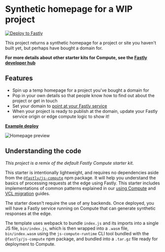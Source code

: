 # Synthetic homepage for a WIP project

[![Deploy to Fastly](https://deploy.edgecompute.app/button)](https://deploy.edgecompute.app/deploy)

This project returns a synthetic homepage for a project or site you haven't built yet, but perhaps have bought a domain for.

**For more details about other starter kits for Compute, see the [Fastly developer hub](https://developer.fastly.com/solutions/starters)**

## Features

* Spin up a temp homepage for a project you've bought a domain for
* Pop in your own details so that people know how to find out about the project or get in touch
* Set your domain to [point at your Fastly service](https://dev.to/fastly/point-a-domain-at-your-site-with-fastly-1khm)
* When your project is ready to publish at the domain, update your Fastly service origin or edge compute logic to show it!

[**Example deploy**](https://homepage.edgecompute.app/)

![Homepage preview](https://cdn.glitch.global/c60940d7-2acc-4570-9bdc-97168aa9d35b/homepage.png?v=1702921290416)

## Understanding the code

_This project is a remix of the default Fastly Compute starter kit._

This starter is intentionally lightweight, and requires no dependencies aside from the [`@fastly/js-compute`](https://www.npmjs.com/package/@fastly/js-compute) npm package. It will help you understand the basics of processing requests at the edge using Fastly. This starter includes implementations of common patterns explained in our [using Compute](https://developer.fastly.com/learning/compute/javascript/) and [VCL migration](https://developer.fastly.com/learning/compute/migrate/) guides.

The starter doesn't require the use of any backends. Once deployed, you will have a Fastly service running on Compute that can generate synthetic responses at the edge.

The template uses webpack to bundle `index.js` and its imports into a single JS file, `bin/index.js`, which is then wrapped into a `.wasm` file, `bin/index.wasm` using the `js-compute-runtime` CLI tool bundled with the `@fastly/js-compute` npm package, and bundled into a `.tar.gz` file ready for deployment to Compute.
